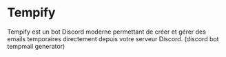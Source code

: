 # Tempify
Tempify est un bot Discord moderne permettant de créer et gérer des emails temporaires directement depuis votre serveur Discord. (discord bot tempmail generator)
